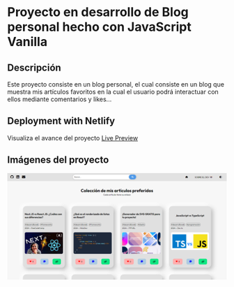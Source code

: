 # Proyecto en desarrollo de Blog personal hecho con JavaScript Vanilla

## Descripción

Este proyecto consiste en un blog personal, el cual consiste en un blog que muestra mis artículos favoritos en la cual el usuario podrá interactuar con ellos mediante comentarios y likes... 

## Deployment with Netlify

Visualiza el avance del proyecto [Live Preview](https://pablotorrez-blog.netlify.app/)

## Imágenes del proyecto

![alt text](/assets/img/screen1-markdown.png "This is a sample image")